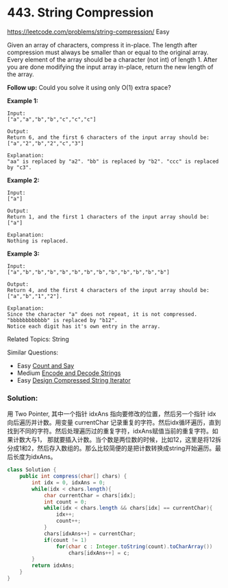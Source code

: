 # 443. String Compression
<https://leetcode.com/problems/string-compression/>
Easy

Given an array of characters, compress it in-place.
The length after compression must always be smaller than or equal to the original array.
Every element of the array should be a character (not int) of length 1.
After you are done modifying the input array in-place, return the new length of the array.
 
**Follow up:**
Could you solve it using only O(1) extra space?

**Example 1:**

    Input:
    ["a","a","b","b","c","c","c"]

    Output:
    Return 6, and the first 6 characters of the input array should be: ["a","2","b","2","c","3"]

    Explanation:
    "aa" is replaced by "a2". "bb" is replaced by "b2". "ccc" is replaced by "c3".
    

**Example 2:**

    Input:
    ["a"]

    Output:
    Return 1, and the first 1 characters of the input array should be: ["a"]

    Explanation:
    Nothing is replaced.
    

**Example 3:**

    Input:
    ["a","b","b","b","b","b","b","b","b","b","b","b","b"]

    Output:
    Return 4, and the first 4 characters of the input array should be: ["a","b","1","2"].

    Explanation:
    Since the character "a" does not repeat, it is not compressed. "bbbbbbbbbbbb" is replaced by "b12".
    Notice each digit has it's own entry in the array.

Related Topics: String

Similar Questions: 
* Easy [Count and Say](https://leetcode.com/problems/count-and-say/)
* Medium [Encode and Decode Strings](https://leetcode.com/problems/encode-and-decode-strings/)
* Easy [Design Compressed String Iterator](https://leetcode.com/problems/design-compressed-string-iterator/)

### Solution:
用 Two Pointer, 其中一个指针 idxAns 指向要修改的位置，然后另一个指针 idx 向后遍历并计数。用变量 currentChar 记录重复的字符。然后idx循环遍历，直到找到不同的字符。然后处理遍历过的重复字符，idxAns赋值当前的重复字符。如果计数大与1， 那就要插入计数。当个数是两位数的时候，比如12，这里是将12拆分成1和2，然后存入数组的。那么比较简便的是把计数转换成string开始遍历。最后长度为idxAns。

```java
class Solution {
    public int compress(char[] chars) {
        int idx = 0, idxAns = 0;
        while(idx < chars.length){
            char currentChar = chars[idx];
            int count = 0;
            while(idx < chars.length && chars[idx] == currentChar){
                idx++;
                count++;
            }
            chars[idxAns++] = currentChar;
            if(count != 1)
                for(char c : Integer.toString(count).toCharArray()) 
                    chars[idxAns++] = c;
        }
        return idxAns;
    }
}
```